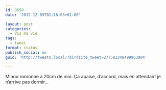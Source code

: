 ```yaml
---
id: 8650
date: '2012-12-09T01:16:03+01:00'

layout: post
categories:
  - Vis ma vie
tags:
  - tweet
format: status
publish_social: no
guid: 'http://tweets.local/?birdsite_tweet=277582348499963904'

---
```


Minou ronronne à 20cm de moi. Ça apaise, d’accord, mais en attendant je n’arrive pas dormir…